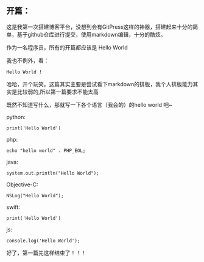 ## 开篇：

这是我第一次搭建博客平台，没想到会有GitPress这样的神器，搭建起来十分的简单，基于github仓库进行提交，使用markdown编辑，十分的酷炫。

作为一名程序员，所有的开篇都应该是 Hello World

我也不例外，看：


	Hello World !
    
哈哈，开个玩笑。这篇其实主要是尝试看下markdown的排版，我个人排版能力其实是比较弱的,所以第一篇要求不能太高

既然不知道写什么，那就写一下各个语言（我会的）的hello world 吧~

python:

```
print('Hello World')
```

php:

```
echo "hello world" . PHP_EOL;
```

java:

```
system.out.println("Hello World");
```

Objective-C:

```
NSLog("Hello World");
```

swift:

```
print('Hello World')
```

js:

```
console.log('Hello World');
```


好了，第一篇先这样结束了！！！


